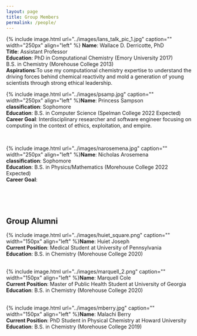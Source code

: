 ```yaml
---
layout: page
title: Group Members
permalink: /people/
---
```


{% include image.html url="../images/lans_talk_pic_1.jpg" caption="" width="250px" align="left" %} **Name**: Wallace D. Derricotte, PhD  
**Title**: Assistant Professor  
**Education**: PhD in Computational Chemistry (Emory University 2017)  
               B.S. in Chemistry (Morehouse College 2013)  
**Aspirations**:To use my computational chemistry expertise to understand the driving forces behind chemical reactivity and mold a generation of young scientists through strong ethical leadership.  


{% include image.html url="../images/psamp.jpg" caption="" width="250px" align="left" %}**Name**: Princess Sampson  
**classification**: Sophomore  
**Education**: B.S. in Computer Science (Spelman College 2022 Expected)  
**Career Goal**: Interdisciplinary researcher and software engineer focusing on computing in the context of ethics, exploitation, and empire.
&nbsp;

&nbsp;

{% include image.html url="../images/narosemena.jpg" caption="" width="250px" align="left" %}**Name**: Nicholas Arosemena  
**classification**: Sophomore  
**Education**: B.S. in Physics/Mathematics (Morehouse College 2022 Expected)  
**Career Goal**:
&nbsp;

&nbsp;

&nbsp;

## Group Alumni
{% include image.html url="../images/huiet_square.png" caption="" width="150px" align="left" %}**Name**: Huiet Joseph   
**Current Position**: Medical Student at University of Pennsylvania  
**Education**: B.S. in Chemistry (Morehouse College 2020)  
&nbsp;

{% include image.html url="../images/marquell_2.png" caption="" width="150px" align="left" %}**Name**: Marquell Cole  
**Current Position**: Master of Public Health Student at University of Georgia  
**Education**: B.S. in Chemistry (Morehouse College 2020)  
&nbsp;

{% include image.html url="../images/mberry.jpg" caption="" width="150px" align="left" %}**Name**: Malachi Berry  
**Current Position**: PhD Student in Physical Chemistry at Howard University  
**Education**: B.S. in Chemistry (Morehouse College 2019)
